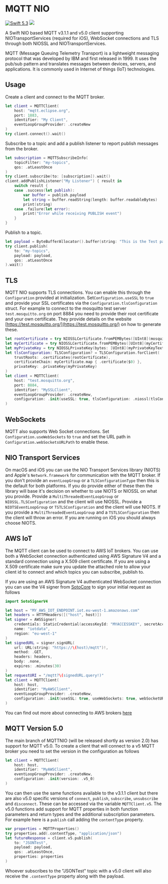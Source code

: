 # MQTT NIO 

[<img src="http://img.shields.io/badge/swift-5.3-brightgreen.svg" alt="Swift 5.3" />](https://swift.org)
[<img src="https://github.com/adam-fowler/mqtt-nio/workflows/CI/badge.svg" />](https://github.com/adam-fowler/mqtt-nio/workflows/CI/badge.svg)

A Swift NIO based MQTT v3.1.1 and v5.0 client supporting NIOTransportServices (required for iOS), WebSocket connections and TLS through both NIOSSL and NIOTransportServices.

MQTT (Message Queuing Telemetry Transport) is a lightweight messaging protocol that was developed by IBM and first released in 1999. It uses the pub/sub pattern and translates messages between devices, servers, and applications. It is commonly used in Internet of things (IoT) technologies.

## Usage

Create a client and connect to the MQTT broker.  

```swift
let client = MQTTClient(
    host: "mqtt.eclipse.org", 
    port: 1883,
    identifier: "My Client",
    eventLoopGroupProvider: .createNew
)
try client.connect().wait()
```

Subscribe to a topic and add a publish listener to report publish messages from the broker.
```swift
let subscription = MQTTSubscribeInfo(
    topicFilter: "my-topics",
    qos: .atLeastOnce
)
try client.subscribe(to: [subscription]).wait()
client.addPublishListener("My Listener") { result in
    switch result {
    case .success(let publish):
        var buffer = publish.payload
        let string = buffer.readString(length: buffer.readableBytes)
        print(string)
    case .failure(let error):
        print("Error while receiving PUBLISH event")
    }
}
```

Publish to a topic.
```swift
let payload = ByteBufferAllocator().buffer(string: "This is the Test payload")
try client.publish(
    to: "my-topics",
    payload: payload,
    qos: .atLeastOnce
).wait()
```
## TLS

MQTT NIO supports TLS connections. You can enable this through the `Configuration` provided at initialization. Set`Configuration.useSSL` to `true` and provide your SSL certificates via the `Configuration.tlsConfiguration` struct. For example to connect to the mosquitto test server `test.mosquitto.org` on port 8884 you need to provide their root certificate and your own certificate. They provide details on the website [https://test.mosquitto.org/](https://test.mosquitto.org/) on how to generate these.

```swift
let rootCertificate = try NIOSSLCertificate.fromPEMBytes([UInt8](mosquittoCertificateText.utf8))
let myCertificate = try NIOSSLCertificate.fromPEMBytes([UInt8](myCertificateText.utf8))
let myPrivateKey = try NIOSSLPrivateKey(bytes: [UInt8](myPrivateKeyText.utf8), format: .pem)
let tlsConfiguration: TLSConfiguration? = TLSConfiguration.forClient(
    trustRoots: .certificates(rootCertificate),
    certificateChain: myCertificate.map { .certificate($0) },
    privateKey: .privateKey(myPrivateKey)
)
let client = MQTTClient(
    host: "test.mosquitto.org",
    port: 8884,
    identifier: "MySSLClient",
    eventLoopGroupProvider: .createNew,
    configuration: .init(useSSL: true, tlsConfiguration: .niossl(tlsConfiguration)),
)
```

## WebSockets

MQTT also supports Web Socket connections. Set `Configuration.useWebSockets` to `true` and set the URL path in `Configuration.webSocketsURLPath` to enable these.

## NIO Transport Services

On macOS and iOS you can use the NIO Transport Services library (NIOTS) and Apple's `Network.framework` for communication with the MQTT broker. If you don't provide an `eventLoopGroup` or a `TLSConfigurationType` then this is the default for both platforms. If you do provide either of these then the library will base it's decision on whether to use NIOTS or NIOSSL on what you provide. Provide a `MultiThreadedEventLoopGroup` or `NIOSSL.TLSConfiguration` and the client will use NIOSSL. Provide a `NIOTSEventLoopGroup` or `TSTLSConfiguration` and the client will use NIOTS. If you provide a `MultiThreadedEventLoopGroup` and a `TSTLSConfiguration` then the client will throw an error. If you are running on iOS you should always choose NIOTS. 

## AWS IoT

The MQTT client can be used to connect to AWS IoT brokers. You can use both a WebSocket connection authenticated using AWS Signature V4 and a standard connection using a X.509 client certificate. If you are using a X.509 certificate make sure you update the attached role to allow your client id to connect and which topics you can subscribe, publish to.

If you are using an AWS Signature V4 authenticated WebSocket connection you can use the V4 signer from [SotoCore](https://github.com/soto-project/soto) to sign your initial request as follows
```swift
import SotoSignerV4

let host = "MY_AWS_IOT_ENDPOINT.iot.eu-west-1.amazonaws.com"
let headers = HTTPHeaders([("host", host)])
let signer = AWSSigner(
    credentials: StaticCredential(accessKeyId: "MYACCESSKEY", secretAccessKey: "MYSECRETKEY"), 
    name: "iotdata", 
    region: "eu-west-1"
)
let signedURL = signer.signURL(
    url: URL(string: "https://\(host)/mqtt")!, 
    method: .GET, 
    headers: headers, 
    body: .none, 
    expires: .minutes(30)
)
let requestURI = "/mqtt?\(signedURL.query!)"
let client = MQTTClient(
    host: host,
    identifier: "MyAWSClient",
    eventLoopGroupProvider: .createNew,
    configuration: .init(useSSL: true, useWebSockets: true, webSocketURLPath: requestUri)
)
```
You can find out more about connecting to AWS brokers [here](https://docs.aws.amazon.com/iot/latest/developerguide/protocols.html)

## MQTT Version 5.0

The main branch of MQTTNIO (will be released shortly as version 2.0) has support for MQTT v5.0. To create a client that will connect to a v5 MQTT broker you need to set the version in the configuration as follows

```swift
let client = MQTTClient(
    host: host,
    identifier: "MyAWSClient",
    eventLoopGroupProvider: .createNew,
    configuration: .init(version: .v5_0)
)
```

You can then use the same functions available to the v3.1.1 client but there are also v5.0 specific versions of `connect`, `publish`, `subscribe`, `unsubscribe` and `disconnect`. These can be accessed via the variable `MQTTClient.v5`. The v5.0 functions add support for MQTT properties in both function parameters and return types and the additional subscription parameters. For example here is a `publish` call adding the `contentType` property.

```swift
var properties = MQTTProperties()
try properties.add(.contentType, "application/json")
let futureResponse = client.v5.publish(
    to: "JSONTest", 
    payload: payload, 
    qos: .atLeastOnce, 
    properties: properties
)
```

Whoever subscribes to the "JSONTest" topic with a v5.0 client will also receive the `.contentType` property along with the payload.


